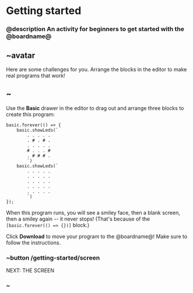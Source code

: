 # Getting started

### @description An activity for beginners to get started with the @boardname@

## ~avatar

Here are some challenges for you. Arrange the blocks in the editor
to make real programs that work!

## ~

Use the **Basic** drawer in the editor
to drag out and arrange three blocks to create this program:

```blocks
basic.forever(() => {
    basic.showLeds(`
        . . . . .
        . # . # .
        . . . . .
        # . . . #
        . # # # .
        `)
    basic.showLeds(`
        . . . . .
        . . . . .
        . . . . .
        . . . . .
        . . . . .
        `)
});
```

When this program runs, you will see a smiley face, then a blank
screen, then a smiley again -- it never stops! (That's because of the
`[basic.forever(() => {})]` block.)

Click **Download** to move your program to the @boardname@! 
Make sure to follow the instructions.

### ~button /getting-started/screen
NEXT: THE SCREEN
### ~